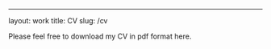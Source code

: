 ---
layout: work
title: CV
slug: /cv

Please feel free to download my CV in pdf format here. 

<br />
<br />
